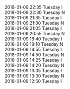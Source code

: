 2018-01-09 22:35 Tuesday  I  
2018-01-09 22:30 Tuesday  N  
2018-01-09 21:35 Tuesday  I  
2018-01-09 21:30 Tuesday  N  
2018-01-09 21:05 Tuesday  I  
2018-01-09 20:55 Tuesday  N  
2018-01-09 18:40 Tuesday  I  
2018-01-09 18:10 Tuesday  N  
2018-01-09 14:55 Tuesday  I  
2018-01-09 14:50 Tuesday  N  
2018-01-09 14:25 Tuesday  I  
2018-01-09 14:20 Tuesday  N  
2018-01-09 13:05 Tuesday  I  
2018-01-09 13:00 Tuesday  N  
2018-01-09 12:50 Tuesday  I  
